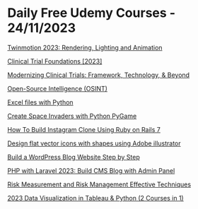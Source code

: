 # Daily Free Udemy Courses - 24/11/2023

[Twinmotion 2023: Rendering, Lighting and Animation](https://www.udemy.com/course/twinmotion-2023-rendering-lighting-and-animation/?couponCode=4744D768CAB715C273F9)
[Clinical Trial Foundations [2023]](https://www.udemy.com/course/clinical-trial-foundations/?couponCode=COURSE1NOV23)
[Modernizing Clinical Trials: Framework, Technology, & Beyond](https://www.udemy.com/course/modernizing-clinical-trials-framework-technology-beyond/?couponCode=COURSE2NOV23)
[Open-Source Intelligence (OSINT)](https://www.udemy.com/course/open-source-intelligence-osint/?couponCode=FIBONACCI_DAY)
[Excel files with Python](https://www.udemy.com/course/excel-files-with-python/?couponCode=FIBONACCI_DAY)
[Create Space Invaders with Python PyGame](https://www.udemy.com/course/create-space-invaders-with-python-pygame/?couponCode=FIBONACCI_DAY)
[How To Build Instagram Clone Using Ruby on Rails 7](https://www.udemy.com/course/building-instagram-from-scratch-using-ruby-on-rails-7/?couponCode=BLACKFRIDAY100)
[Design flat vector icons with shapes using Adobe illustrator](https://www.udemy.com/course/design-flat-vector-icons-with-shapes-using-adobe-illustrator/?couponCode=DC6538F6A7D920DE9540)
[Build a WordPress Blog Website Step by Step](https://www.udemy.com/course/build-a-wordpress-blog-step-by-step/?couponCode=FEE5241BA4977846B8EC)
[PHP with Laravel 2023: Build CMS Blog with Admin Panel](https://www.udemy.com/course/php-with-laravel-2023-build-cms-blog-with-admin-panel/?couponCode=LARABLOG33)
[Risk Measurement and Risk Management Effective Techniques](https://www.udemy.com/course/risk-measurement-and-risk-management-effective-techniques/?couponCode=RISKM1FREE)
[2023 Data Visualization in Tableau & Python (2 Courses in 1)](https://www.udemy.com/course/2023-data-visualization-in-tableau-python-2-courses-in-1/?couponCode=80CB978BE94A01A3B85E)
